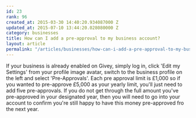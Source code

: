 ```yaml
---
id: 23
rank: 96
created_at: 2015-03-30 14:40:20.934087000 Z
updated_at: 2015-07-10 13:44:20.028080000 Z
category: businesses
title: How can I add a pre-approval to my business account?
layout: article
permalink: "/articles/businesses/how-can-i-add-a-pre-approval-to-my-business-account/"
---
```

If your business is already enabled on Givey, simply log in, click 'Edit my Settings' from your profile image avatar, switch to the business profile on the left and select 'Pre-Approvals'. Each pre approval limit is £1,000 so if you wanted to pre-approve £5,000 as your yearly limit, you'll just need to add five pre-approvals. If you do not get through the full amount you've pre-approved in your designated year, then you will need to go into your account to confirm you're still happy to have this money pre-approved fro the next year.